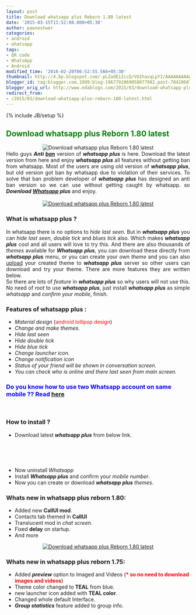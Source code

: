 ```yaml
---
layout: post
title: Download whatsapp plus Reborn 1.80 latest
date: '2015-03-15T11:52:00.000+05:30'
author: pawneshwer
categories:
- android
- whatsapp
tags:
- QR code
- WhatsApp
- Android
modified_time: '2016-02-20T06:52:55.566+05:30'
thumbnail: http://4.bp.blogspot.com/-pLZadEiZccQ/VU1havqLpYI/AAAAAAAAAgA/gIBY0j-IHZY/s72-c/Download-WhatsApp-Plus-for-Android.jpg
blogger_id: tag:blogger.com,1999:blog-1967791069058877982.post-7842068739689911307
blogger_orig_url: http://www.edablogs.com/2015/03/download-whatsapp-plus-reborn-180-latest.html
redirect_from:
- /2015/03/download-whatsapp-plus-reborn-180-latest.html
---
```


{% include JB/setup %}

<div dir="ltr" style="text-align: left;" trbidi="on"><h2><span style="color: green;">Download whatsapp plus Reborn 1.80 latest</span></h2><div class="separator" style="clear: both; text-align: center;"><img alt="Download whatsapp plus Reborn 1.80 latest" border="0" src="http://4.bp.blogspot.com/-pLZadEiZccQ/VU1havqLpYI/AAAAAAAAAgA/gIBY0j-IHZY/s1600/Download-WhatsApp-Plus-for-Android.jpg" title="Download whatsapp plus Reborn 1.80 latest" /></div><div style="text-align: justify;">Hello guys <i><b>Anti <a class="zem_slink" href="http://en.wikipedia.org/wiki/Ban_%28title%29" rel="wikipedia" target="_blank" title="Ban (title)">ban</a></b></i> version of <i><b>whatsapp plus</b></i> is here. Download the latest version from here and enjoy <i><b>whatsapp plus</b></i> all features without getting ban from whatsapp. Most of the users are using old version of <i><b>whatsapp plus</b></i>, but old version got ban by whatsapp due to violation of their services. To solve that ban problem developer of <i><b>whatsapp plus</b></i> has designed an anti ban version so we can use without getting caught by whatsapp. so <i><b>Download <a class="zem_slink" href="http://en.wikipedia.org/wiki/WhatsApp" rel="wikipedia" target="_blank" title="WhatsApp">Whatsapp</a> plus</b></i> and enjoy.</div><br /><div style="text-align: justify;"><div class="separator" style="clear: both; text-align: center;"><a href="http://1.bp.blogspot.com/-vqBu5u-J8VY/VU1h4pPJpJI/AAAAAAAAAgM/7_7FCV4VbEQ/s1600/10955381_898580166851210_5661312489808544027_n.jpg" imageanchor="1" style="margin-left: 1em; margin-right: 1em;" target="_blank"><img alt="Download whatsapp plus Reborn 1.80 latest" border="0" class="lazy" data-src="http://3.bp.blogspot.com/-LFp8cLxS4bU/VU1lJzbKFOI/AAAAAAAAAgc/53mzJSruvx4/s1600/10955381_898580166851210_5661312489808544027_n-300x200.jpg" title="Download whatsapp plus Reborn 1.80 latest" /></a></div></div><h3><div class="alert alert-question" role="alert">What is whatsapp plus ?</div></h3><div style="text-align: justify;">In whatsapp there is no options to <i>hide last seen</i>. But in <i><b>whatsapp plus</b></i> you can <i>hide last seen</i>, <i>double tick</i> and <i>blues tick</i> also. Which makes <i><b>whatsapp plus</b></i> cool and all users will love to try this. And there are also thousands of <i>themes</i> available for <i><b>Whatsapp plus</b></i>, you can download these directly from <i><b>whatsapp plus</b></i> menu, or you can create your <i>own theme</i> and you can also <a class="zem_slink" href="http://en.wikipedia.org/wiki/Uploading_and_downloading" rel="wikipedia" target="_blank" title="Uploading and downloading">upload</a> your created theme to <i><b>whatsapp plus</b></i> server so other users can download and try your theme. There are more features they are written below.</div><div style="text-align: justify;">So there are lots of <i>feature</i> in <i><b>whatsapp plus</b></i> so why users will not use this. No need of <i>root</i> to use <i><b>whatsapp plus</b></i>, just install <i><b>whatsapp plus</b></i> as simple <i>whatsapp</i> and <i>confirm your mobile</i>, finish.</div><h3><div class="alert alert-info" role="alert">Features of whatsapp plus :</div></h3><ul><li><i>Material design</i> (<span style="color: red;">android lollipop design</span>)</li><li><i>Change and make themes</i>.</li><li><i>Hide last seen</i></li><li><i>Hide double tick</i></li><li><i>Hide blue tick</i></li><li><i>Change launcher icon.</i></li><li><i>Change notification icon</i></li><li><i>Status of your friend will be shown in conversation screen.</i></li><li><i>You can check who is online and there last seen from main screen.</i></li></ul><h3><span style="color: blue;">Do you know how to use two Whatsapp account on same mobile ?? Read <a href="http://xdablogs.com/no-survey-ogwhatsapp-latest-march-2015/" target="_blank" title="[No Survey] OGWhatsapp latest march 2015">here</a></span></h3><br /><h3><div class="alert alert-question" role="alert">How to install ?</div></h3><ul><li>Download latest <i><b>whatsapp plus</b></i> from below link.</li></ul><br /><br /><article id="default-usage"><div class="to-lock" style="display: none;"><br /><div style="text-align: center;"><a class="btn" href="https://www.dropbox.com/s/jk8o3ta79poj7qp/WhatsApp-Reborn-1.80-Plus-Material-Design-AntiBan-Ban-Proof-XDABlogs.apk?dl=1" rel="nofollow" target="_blank" title="Download whatsapp plus Reborn 1.80 latest">Download 1.80</a></div><br /><h2 style="text-align: left;"><span style="color: blue;">Old versions:-</span></h2><br /><div style="text-align: center;"><a class="btn" href="https://docs.google.com/file/d/0B2G6mkqvibyoNk8tNkIxcnFsR1E/edit?usp=docslist_api" target="_blank" title="Whatsapp plus reborn 1.70">Download 1.75</a></div><br /><div style="text-align: center;"><a class="btn" href="https://drive.google.com/file/d/0B2G6mkqvibyoNy16cmpnY3E3d2M/view?usp=sharing" target="_blank" title="Whatapp plus reborn 1.70">Download v 1.70</a></div><br /><div style="text-align: left;"></div></div></article><br /><ul><li>Now uninstall <i>Whatsapp</i></li><li>Install <i><b>Whatsapp plus</b></i> and confirm your <i>mobile number</i>.</li><li>Now you can create or download <i><b>whatsapp plus</b></i> <i>themes</i>.</li></ul><h3><div class="alert alert-info" role="alert">Whats new in whatsapp plus reborn 1.80:</div></h3><ul><li>Added new <b>CallUI mod</b>.</li><li>Contacts tab themed in <b>CallUI</b></li><li>Translucent mod in<i> chat screen</i>.</li><li>Fixed <b>delay</b> on startup.</li><li>And more</li></ul><div class="separator" style="clear: both; text-align: center;"><a href="http://3.bp.blogspot.com/-CGDuZfSSVgM/VU1h4Q1VOcI/AAAAAAAAAgI/Lt1JjR3K3wg/s1600/Screenshot_2015-03-19-07-31-10.jpg" imageanchor="1" style="margin-left: 1em; margin-right: 1em;" target="_blank"><img alt="Download whatsapp plus Reborn 1.80 latest" border="0" class="lazy" data-src="http://3.bp.blogspot.com/-qMNc03cVYS8/VU1lNmqz6JI/AAAAAAAAAgk/Tc8ZK0nS-nA/s1600/Screenshot_2015-03-28-06-00-58-300x200.jpg" title="Download whatsapp plus Reborn 1.80 latest" /></a></div><ul></ul><h3><div class="alert alert-info" role="alert">Whats new in whatsapp plus reborn 1.75:</div></h3><ul><li>Added <i><b>preview</b></i> option to Imaged and Videos (<span style="color: red;"><b>* so no need to download images and videos</b></span>)</li><li>Theme color changed to <b>TEAL</b> from blue.</li><li>new launcher icon added with <b>TEAL color</b>.</li><li>Changed whole default Interface.</li><li><i><b>Group statistics</b></i> feature added to group info.</li></ul></div>